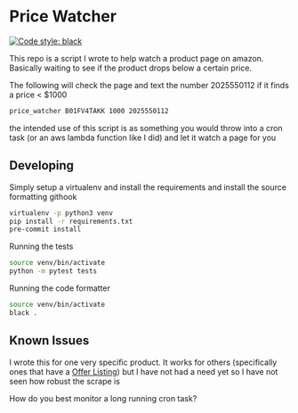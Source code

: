 # Price Watcher
[![Code style: black](https://img.shields.io/badge/code%20style-black-000000.svg)](https://github.com/ambv/black)


This repo is a script I wrote to help watch a product page 
on amazon. Basically waiting to see if the product drops below a certain price.

The following will check the page and text the number 2025550112 if it finds a price < $1000

```bash
price_watcher B01FV4TAKK 1000 2025550112
```

the intended use of this script is as something you would throw into a cron task (or an aws lambda function like I did)
and let it watch a page for you

## Developing

Simply setup a virtualenv and install the requirements and install the source formatting githook

```bash
virtualenv -p python3 venv
pip install -r requirements.txt
pre-commit install
```

Running the tests
```bash
source venv/bin/activate
python -m pytest tests
```

Running the code formatter

```bash
source venv/bin/activate
black .
```

## Known Issues
I wrote this for one very specific product. 
It works for others (specifically ones that have a [Offer Listing](https://www.amazon.com/gp/offer-listing/B01FV4TAKK/ref=dp_olp_new_mbc?ie=UTF8&condition=new)) but I have
not had a need yet so I have not seen how robust the scrape is

How do you best monitor a long running cron task? 
